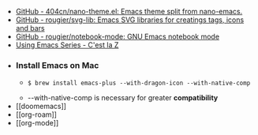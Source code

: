 - [GitHub - 404cn/nano-theme.el: Emacs theme split from nano-emacs.](https://github.com/404cn/nano-theme.el)
- [GitHub - rougier/svg-lib: Emacs SVG libraries for creatings tags, icons and bars](https://github.com/rougier/svg-lib)
- [GitHub - rougier/notebook-mode: GNU Emacs notebook mode](https://github.com/rougier/notebook-mode)
- [Using Emacs Series - C'est la Z](https://cestlaz.github.io/stories/emacs/)
- ### Install Emacs on Mac
	- ```
	  $ brew install emacs-plus --with-dragon-icon --with-native-comp
	  ```
	- --with-native-comp is necessary for greater **compatibility**
- [[doomemacs]]
- [[org-roam]]
- [[org-mode]]